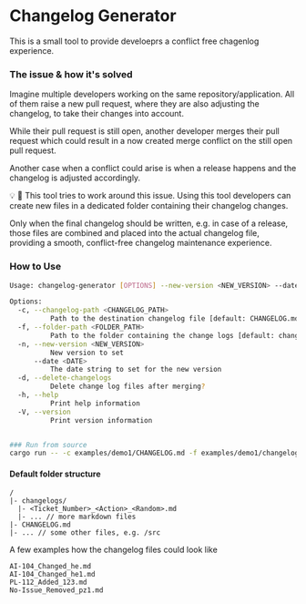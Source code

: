 # Changelog Generator

This is a small tool to provide develoeprs a conflict free chagenlog experience.


### The issue & how it's solved
Imagine multiple developers working on the same repository/application. All of them raise a new 
pull request, where they are also adjusting the changelog, to take their changes into account.

While their pull request is still open, another developer merges their pull request which could
result in a now created merge conflict on the still open pull request.

Another case when a conflict could arise is when a release happens and the changelog 
is adjusted accordingly.

:bulb: :wrench:
This tool tries to work around this issue. Using this tool developers can create new files 
in a dedicated folder containing their changelog changes.

Only when the final changelog should be written, e.g. in case of a release, those files
are combined and placed into the actual changelog file, providing a smooth, conflict-free
changelog maintenance experience.


### How to Use


```sh
Usage: changelog-generator [OPTIONS] --new-version <NEW_VERSION> --date <DATE>

Options:
  -c, --changelog-path <CHANGELOG_PATH>
          Path to the destination changelog file [default: CHANGELOG.md]
  -f, --folder-path <FOLDER_PATH>
          Path to the folder containing the change logs [default: changelogs]
  -n, --new-version <NEW_VERSION>
          New version to set
      --date <DATE>
          The date string to set for the new version
  -d, --delete-changelogs
          Delete change log files after merging?
  -h, --help
          Print help information
  -V, --version
          Print version information
```



```sh

### Run from source  
cargo run -- -c examples/demo1/CHANGELOG.md -f examples/demo1/changelogs -n 2.0.0

```

#### Default folder structure

```
/
|- changelogs/
  |- <Ticket_Number>_<Action>_<Random>.md
  |- ... // more markdown files
|- CHANGELOG.md
|- ... // some other files, e.g. /src  
```

A few examples how the changelog files could look like
```
AI-104_Changed_he.md
AI-104_Changed_he1.md
PL-112_Added_123.md
No-Issue_Removed_pz1.md
```
